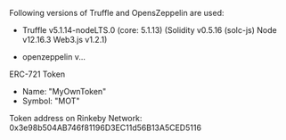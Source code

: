 Following versions of Truffle and OpensZeppelin are used:

- Truffle v5.1.14-nodeLTS.0 (core: 5.1.13)
  (Solidity v0.5.16 (solc-js)
   Node v12.16.3
   Web3.js v1.2.1)

- openzeppelin v...

ERC-721 Token
- Name: "MyOwnToken"
- Symbol: "MOT"

Token address on Rinkeby Network: 0x3e98b504AB746f81196D3EC11d56B13A5CED5116
